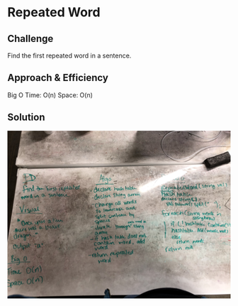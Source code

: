 # Repeated Word

## Challenge

Find the first repeated word in a sentence.

## Approach & Efficiency
Big O
Time: O(n)
Space: O(n)

## Solution
![whiteboard_image](https://github.com/allisa/Data-Structures-and-Algorithms/blob/master/assets/repeated_word.jpeg)
